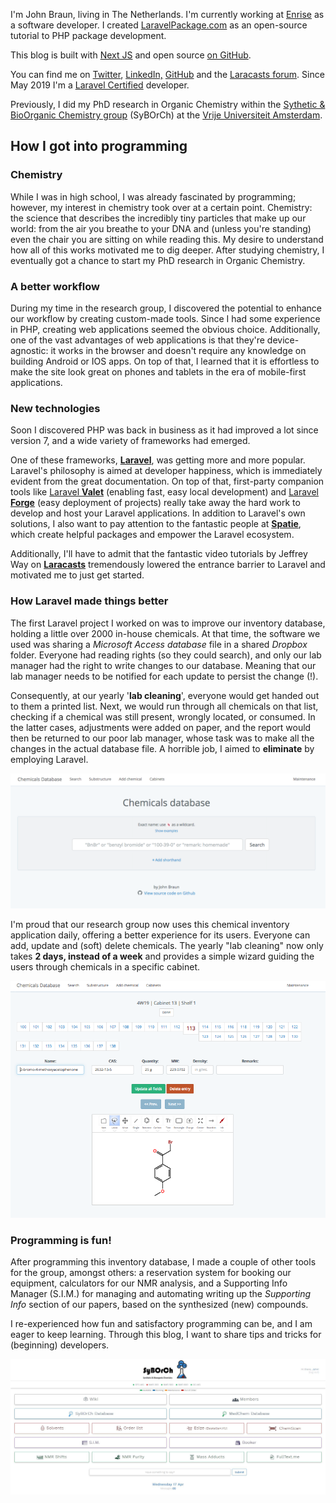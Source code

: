 I'm John Braun, living in The Netherlands. I'm currently working at [Enrise](https://enrise.com) as a software developer. I created [LaravelPackage.com](https://laravelpackage.com) as an open-source tutorial to PHP package development.

This blog is built with [Next JS](https://nextjs.org/) and open source [on GitHub](https://github.com/Jhnbrn90/johnbraun.blog).

You can find me on [Twitter](https://twitter.com/@jhnbrn90), [LinkedIn,](https://nl.linkedin.com/in/jbraunnl) [GitHub](https://github.com/jhnbrn90) and the [Laracasts forum](https://laracasts.com/@JohnBraun). Since May 2019 I'm a [Laravel Certified](https://exam.laravelcert.com/is/john-braun/certified-since/2019-05-31?) developer.

Previously, I did my PhD research in Organic Chemistry within the [Sythetic & BioOrganic Chemistry group](http://syborch.com) (SyBOrCh) at the [Vrije Universiteit Amsterdam](http://www.vu.nl).

## How I got into programming

### Chemistry

While I was in high school, I was already fascinated by programming; however, my interest in chemistry took over at a certain point. Chemistry: the science that describes the incredibly tiny particles that make up our world: from the air you breathe to your DNA and (unless you're standing) even the chair you are sitting on while reading this. My desire to understand how all of this works motivated me to dig deeper. After studying chemistry, I eventually got a chance to start my PhD research in Organic Chemistry.

### A better workflow

During my time in the research group, I discovered the potential to enhance our workflow by creating custom-made tools. Since I had some experience in PHP, creating web applications seemed the obvious choice. Additionally, one of the vast advantages of web applications is that they're device-agnostic: it works in the browser and doesn't require any knowledge on building Android or IOS apps. On top of that, I learned that it is effortless to make the site look great on phones and tablets in the era of mobile-first applications.

### New technologies

Soon I discovered PHP was back in business as it had improved a lot since version 7, and a wide variety of frameworks had emerged.

One of these frameworks, [**Laravel**](https://www.laravel.com), was getting more and more popular. Laravel's philosophy is aimed at developer happiness, which is immediately evident from the great documentation. On top of that, first-party companion tools like [Laravel **Valet**](https://laravel.com/docs/5.8/valet) (enabling fast, easy local development) and [Laravel **Forge**](https://forge.laravel.com) (easy deployment of projects) really take away the hard work to develop and host your Laravel applications. In addition to Laravel's own solutions, I also want to pay attention to the fantastic people at [**Spatie**](https://spatie.be), which create helpful packages and empower the Laravel ecosystem.

Additionally, I'll have to admit that the fantastic video tutorials by Jeffrey Way on [**Laracasts**](https://www.laracasts.com) tremendously lowered the entrance barrier to Laravel and motivated me to just get started.

### How Laravel made things better

The first Laravel project I worked on was to improve our inventory database, holding a little over 2000 in-house chemicals. At that time, the software we used was sharing a *Microsoft Access database* file in a shared *Dropbox* folder. Everyone had reading rights (so they could search), and only our lab manager had the right to write changes to our database. Meaning that our lab manager needs to be notified for each update to persist the change (!).

Consequently, at our yearly '**lab cleaning**', everyone would get handed out to them a printed list. Next, we would run through all chemicals on that list, checking if a chemical was still present, wrongly located, or consumed. In the latter cases, adjustments were added on paper, and the report would then be returned to our poor lab manager, whose task was to make all the changes in the actual database file. A horrible job, I aimed to **eliminate** by employing Laravel.

![Chemical Inventory Database](/images/pages/about/inventory.png)

I'm proud that our research group now uses this chemical inventory application daily, offering a better experience for its users. Everyone can add, update and (soft) delete chemicals. The yearly "lab cleaning" now only takes **2 days, instead of a week** and provides a simple wizard guiding the users through chemicals in a specific cabinet.

![Labcleaning Wizard](/images/pages/about/cleaning-wizard.png)

### Programming is fun!

After programming this inventory database, I made a couple of other tools for the group, amongst others: a reservation system for booking our equipment, calculators for our NMR analysis, and a Supporting Info Manager (S.I.M.) for managing and automating writing up the *Supporting Info* section of our papers, based on the synthesized (new) compounds.

I re-experienced how fun and satisfactory programming can be, and I am eager to keep learning. Through this blog, I want to share tips and tricks for (beginning) developers.

![Internal homepage of our research group, featuring the software tools](/images/pages/about/syborch.jpeg)